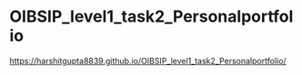 # OIBSIP_level1_task2_Personalportfolio
https://harshitgupta8839.github.io/OIBSIP_level1_task2_Personalportfolio/
